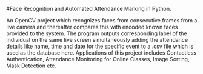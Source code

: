 #Face Recognition and Automated Attendance Marking in Python.

An OpenCV project which recognizes faces from consecutive frames from a live camera and thereafter compares this with encoded known faces provided to the system.
The program outputs corresponding label of the individual on the same live screen simultaneously adding the attendance details like name, time and date for the specific event to a .csv file which is used as the database here.
Applications of this project includes Contactless Authentication, Attendance Monitoring for Online Classes, Image Sorting, Mask Detection etc.

